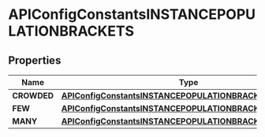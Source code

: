 
# APIConfigConstantsINSTANCEPOPULATIONBRACKETS

## Properties
Name | Type | Description | Notes
------------ | ------------- | ------------- | -------------
**CROWDED** | [**APIConfigConstantsINSTANCEPOPULATIONBRACKETSCROWDED**](APIConfigConstantsINSTANCEPOPULATIONBRACKETSCROWDED.md) |  |  [optional]
**FEW** | [**APIConfigConstantsINSTANCEPOPULATIONBRACKETSFEW**](APIConfigConstantsINSTANCEPOPULATIONBRACKETSFEW.md) |  |  [optional]
**MANY** | [**APIConfigConstantsINSTANCEPOPULATIONBRACKETSMANY**](APIConfigConstantsINSTANCEPOPULATIONBRACKETSMANY.md) |  |  [optional]



